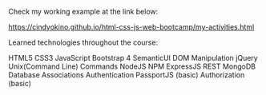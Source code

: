 Check my working example at the link below:

https://cindyokino.github.io/html-css-js-web-bootcamp/my-activities.html



Learned technologies throughout the course:

HTML5
CSS3
JavaScript
Bootstrap 4
SemanticUI
DOM Manipulation
jQuery
Unix(Command Line) Commands
NodeJS
NPM
ExpressJS
REST
MongoDB
Database Associations
Authentication
PassportJS (basic)
Authorization (basic)
